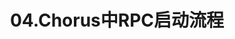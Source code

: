 ---
title: 04.Chorus中RPC启动流程
tags: [chorus]
keywords: chorus
sidebar: my_sidebar
permalink: 04.Chorus中RPC启动流程.html
folder: blockchain/chorus
---